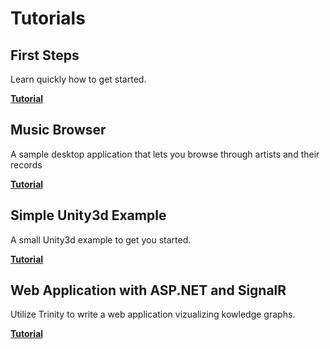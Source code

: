 # Tutorials

## First Steps
Learn quickly how to get started.

__[Tutorial](firstSteps.md)__

## Music Browser
A sample desktop application that lets you browse through artists and their records

__[Tutorial](musicBrowser.md)__

## Simple Unity3d Example
A small Unity3d example to get you started. 

__[Tutorial](simpleUnity.md)__

## Web Application with ASP.NET and SignalR
Utilize Trinity to write a web application vizualizing kowledge graphs.

__[Tutorial](webApp.md)__
